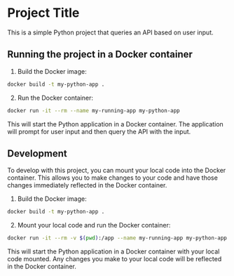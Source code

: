 # Project Title

This is a simple Python project that queries an API based on user input.

## Running the project in a Docker container

1. Build the Docker image:

```bash
docker build -t my-python-app .
```

2. Run the Docker container:

```bash
docker run -it --rm --name my-running-app my-python-app
```

This will start the Python application in a Docker container. The application will prompt for user input and then query the API with the input.

## Development

To develop with this project, you can mount your local code into the Docker container. This allows you to make changes to your code and have those changes immediately reflected in the Docker container.

1. Build the Docker image:

```bash
docker build -t my-python-app .
```

2. Mount your local code and run the Docker container:

```bash
docker run -it --rm -v $(pwd):/app --name my-running-app my-python-app
```

This will start the Python application in a Docker container with your local code mounted. Any changes you make to your local code will be reflected in the Docker container.
